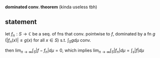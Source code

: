 **dominated conv. theorem** (kinda useless tbh)

## statement
let $f_n: S \to \mathbb C$ be a seq. of fns that conv. pointwise to $f$, dominated by a fn $g$ ($|f_n(x)| \le g(x)$ for all $x\in S$) s.t. $\int_S gd\mu$ conv.

then $\lim_{n \to \infty} \int_S |f-f_n|d\mu = 0$, which implies $\lim_{n\to\infty}\int_S|f_n|d\mu = \int_s|f|d\mu$
